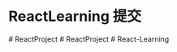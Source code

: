# ReactLearning 提交
#   R e a c t P r o j e c t  
 #   R e a c t P r o j e c t  
 #   R e a c t - L e a r n i n g  
 